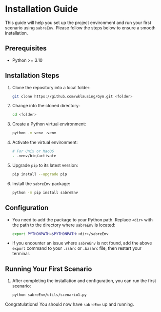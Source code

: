# Installation Guide

This guide will help you set up the project environment and run your first scenario using `sabreEnv`. Please follow the steps below to ensure a smooth installation.

## Prerequisites

- Python >= 3.10

## Installation Steps

1. Clone the repository into a local folder:

    ```bash
    git clone https://github.com/wklausing/Gym.git <folder>
    ```

2. Change into the cloned directory:

    ```bash
    cd <folder>
    ```

3. Create a Python virtual environment:

    ```bash
    python -m venv .venv
    ```

4. Activate the virtual environment:

    ```bash
    # For Unix or MacOS
    . .venv/bin/activate
    ```

5. Upgrade `pip` to its latest version:

    ```bash
    pip install --upgrade pip
    ```

6. Install the `sabreEnv` package:

    ```bash
    python -m pip install sabreEnv
    ```

## Configuration

- You need to add the package to your Python path. Replace `<dir>` with the path to the directory where `sabreEnv` is located:

    ```bash
    export PYTHONPATH=$PYTHONPATH:<dir>/sabreEnv
    ```

- If you encounter an issue where `sabreEnv` is not found, add the above `export` command to your `.zshrc` or `.bashrc` file, then restart your terminal.

## Running Your First Scenario

1. After completing the installation and configuration, you can run the first scenario:

    ```bash
    python sabreEnv/utils/scenario1.py
    ```

Congratulations! You should now have `sabreEnv` up and running.